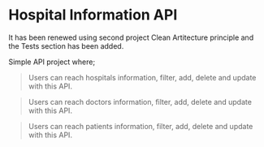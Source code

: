 # Hospital Information API

It has been renewed using second project Clean Artitecture principle and the Tests section has been added.

Simple API project where;

>Users can reach hospitals information, filter, add, delete and update with this API.

>Users can reach doctors information, filter, add, delete and update with this API.

>Users can reach patients information, filter, add, delete and update with this API.
